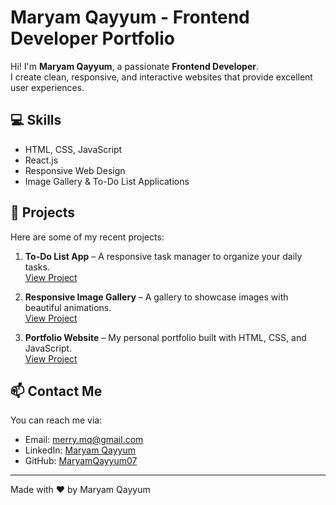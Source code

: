 # Maryam Qayyum - Frontend Developer Portfolio

Hi! I'm **Maryam Qayyum**, a passionate **Frontend Developer**.  
I create clean, responsive, and interactive websites that provide excellent user experiences.  

## 💻 Skills
- HTML, CSS, JavaScript
- React.js
- Responsive Web Design
- Image Gallery & To-Do List Applications

## 🌟 Projects
Here are some of my recent projects:

1. **To-Do List App** – A responsive task manager to organize your daily tasks.  
   [View Project](https://github.com/maryam-mq/to-do-list)

2. **Responsive Image Gallery** – A gallery to showcase images with beautiful animations.  
   [View Project](https://github.com/maryam-mq/Responsive-img-galleryg)

3. **Portfolio Website** – My personal portfolio built with HTML, CSS, and JavaScript.  
   [View Project](https://github.com/maryam-mq/portfolio)

## 📫 Contact Me
You can reach me via:  
- Email: merry.mq@gmail.com  
- LinkedIn: [Maryam Qayyum](https://www.linkedin.com/in/maryam-qayyum-3b452b374/)  
- GitHub: [MaryamQayyum07]([https://github.com/maryam-mq])

---

Made with ❤️ by Maryam Qayyum

